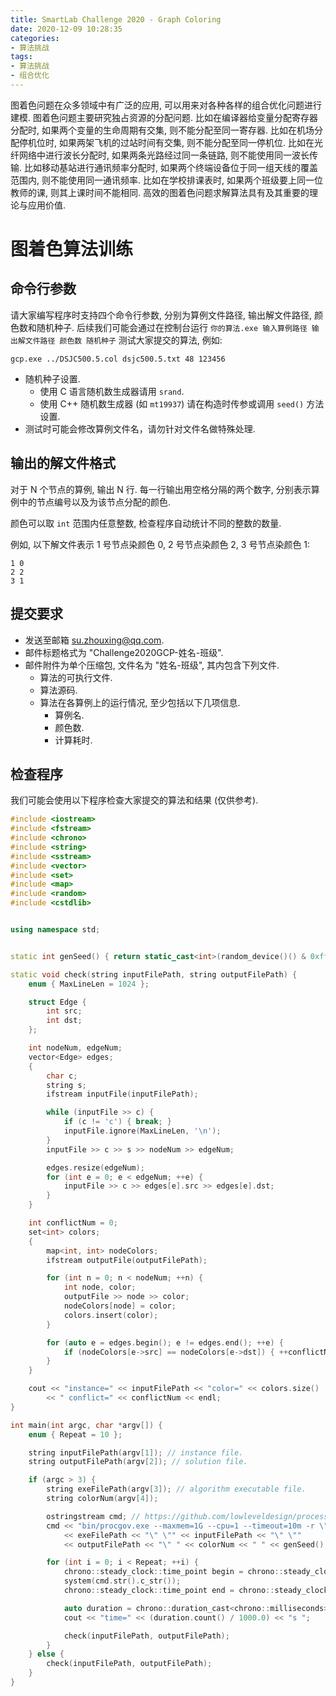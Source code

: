 ```yaml
---
title: SmartLab Challenge 2020 - Graph Coloring
date: 2020-12-09 10:28:35
categories:
- 算法挑战
tags:
- 算法挑战
- 组合优化
---
```

图着色问题在众多领域中有广泛的应用, 可以用来对各种各样的组合优化问题进行建模.
图着色问题主要研究独占资源的分配问题.
比如在编译器给变量分配寄存器分配时, 如果两个变量的生命周期有交集, 则不能分配至同一寄存器.
比如在机场分配停机位时, 如果两架飞机的过站时间有交集, 则不能分配至同一停机位.
比如在光纤网络中进行波长分配时, 如果两条光路经过同一条链路, 则不能使用同一波长传输.
比如移动基站进行通讯频率分配时, 如果两个终端设备位于同一组天线的覆盖范围内, 则不能使用同一通讯频率.
比如在学校排课表时, 如果两个班级要上同一位教师的课, 则其上课时间不能相同.
高效的图着色问题求解算法具有及其重要的理论与应用价值.



# 图着色算法训练

## 命令行参数

请大家编写程序时支持四个命令行参数, 分别为算例文件路径, 输出解文件路径, 颜色数和随机种子.
后续我们可能会通过在控制台运行 `你的算法.exe 输入算例路径 输出解文件路径 颜色数 随机种子` 测试大家提交的算法, 例如:
```
gcp.exe ../DSJC500.5.col dsjc500.5.txt 48 123456
```

- 随机种子设置.
  - 使用 C 语言随机数生成器请用 `srand`.
  - 使用 C++ 随机数生成器 (如 `mt19937`) 请在构造时传参或调用 `seed()` 方法设置.
- 测试时可能会修改算例文件名，请勿针对文件名做特殊处理.


## 输出的解文件格式

对于 N 个节点的算例, 输出 N 行.
每一行输出用空格分隔的两个数字, 分别表示算例中的节点编号以及为该节点分配的颜色.

颜色可以取 `int` 范围内任意整数, 检查程序自动统计不同的整数的数量.

例如, 以下解文件表示 1 号节点染颜色 0, 2 号节点染颜色 2, 3 号节点染颜色 1:
```
1 0 
2 2 
3 1
```


## 提交要求

- 发送至邮箱 [su.zhouxing@qq.com](mailto:su.zhouxing@qq.com).
- 邮件标题格式为 "Challenge2020GCP-姓名-班级".
- 邮件附件为单个压缩包, 文件名为 "姓名-班级", 其内包含下列文件.
  - 算法的可执行文件.
  - 算法源码.
  - 算法在各算例上的运行情况, 至少包括以下几项信息.
    - 算例名.
    - 颜色数.
    - 计算耗时.


## 检查程序

我们可能会使用以下程序检查大家提交的算法和结果 (仅供参考).

```cpp
#include <iostream>
#include <fstream>
#include <chrono>
#include <string>
#include <sstream>
#include <vector>
#include <set>
#include <map>
#include <random>
#include <cstdlib>


using namespace std;


static int genSeed() { return static_cast<int>(random_device()() & 0xffff); }

static void check(string inputFilePath, string outputFilePath) {
    enum { MaxLineLen = 1024 };

    struct Edge {
        int src;
        int dst;
    };

    int nodeNum, edgeNum;
    vector<Edge> edges;
    {
        char c;
        string s;
        ifstream inputFile(inputFilePath);

        while (inputFile >> c) {
            if (c != 'c') { break; }
            inputFile.ignore(MaxLineLen, '\n');
        }
        inputFile >> c >> s >> nodeNum >> edgeNum;

        edges.resize(edgeNum);
        for (int e = 0; e < edgeNum; ++e) {
            inputFile >> c >> edges[e].src >> edges[e].dst;
        }
    }

    int conflictNum = 0;
    set<int> colors;
    {
        map<int, int> nodeColors;
        ifstream outputFile(outputFilePath);

        for (int n = 0; n < nodeNum; ++n) {
            int node, color;
            outputFile >> node >> color;
            nodeColors[node] = color;
            colors.insert(color);
        }

        for (auto e = edges.begin(); e != edges.end(); ++e) {
            if (nodeColors[e->src] == nodeColors[e->dst]) { ++conflictNum; }
        }
    }

    cout << "instance=" << inputFilePath << "color=" << colors.size()
        << " conflict=" << conflictNum << endl;
}

int main(int argc, char *argv[]) {
    enum { Repeat = 10 };

    string inputFilePath(argv[1]); // instance file.
    string outputFilePath(argv[2]); // solution file.

    if (argc > 3) {
        string exeFilePath(argv[3]); // algorithm executable file.
        string colorNum(argv[4]);

        ostringstream cmd; // https://github.com/lowleveldesign/process-governor
        cmd << "bin/procgov.exe --maxmem=1G --cpu=1 --timeout=10m -r \""
            << exeFilePath << "\" \"" << inputFilePath << "\" \""
            << outputFilePath << "\" " << colorNum << " " << genSeed();

        for (int i = 0; i < Repeat; ++i) {
            chrono::steady_clock::time_point begin = chrono::steady_clock::now();
            system(cmd.str().c_str());
            chrono::steady_clock::time_point end = chrono::steady_clock::now();

            auto duration = chrono::duration_cast<chrono::milliseconds>(end - begin);
            cout << "time=" << (duration.count() / 1000.0) << "s ";

            check(inputFilePath, outputFilePath);
        }
    } else {
        check(inputFilePath, outputFilePath);
    }
}
```
